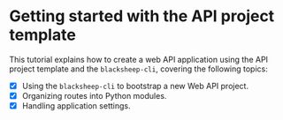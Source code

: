 # Getting started with the API project template

This tutorial explains how to create a web API application using the
API project template and the `blacksheep-cli`, covering the following topics:

- [X] Using the `blacksheep-cli` to bootstrap a new Web API project.
- [X] Organizing routes into Python modules.
- [X] Handling application settings.

